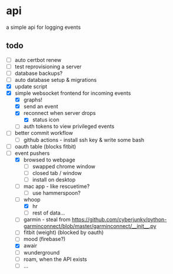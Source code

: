 # api

a simple api for logging events

## todo

- [ ] auto certbot renew
- [ ] test reprovisioning a server
- [ ] database backups?
- [ ] auto database setup & migrations
- [x] update script
- [x] simple websocket frontend for incoming events
  - [x] graphs!
  - [x] send an event
  - [x] reconnect when server drops
    - [x] status icon
  - [ ] auth tokens to view privileged events
- [ ] better commit workflow
  - [ ] github actions - install ssh key & write some bash
- [ ] oauth table (blocks fitbit)
- [ ] event pushers
  - [x] browsed to webpage
    - [ ] swapped chrome window
    - [ ] closed tab / window
    - [ ] install on desktop
  - [ ] mac app - like rescuetime?
    - [ ] use hammerspoon?
  - [ ] whoop
    - [x] hr
    - [ ] rest of data...
  - [ ] garmin - steal from https://github.com/cyberjunky/python-garminconnect/blob/master/garminconnect/__init__.py
  - [ ] fitbit (weight) (blocked by oauth)
  - [ ] mood (firebase?)
  - [x] awair
  - [ ] wunderground
  - [ ] roam, when the API exists
  - [ ] ...
